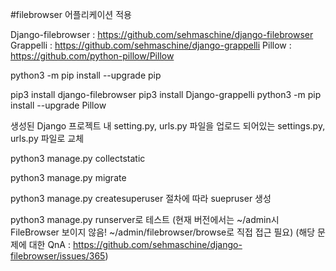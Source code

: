 #filebrowser 어플리케이션 적용

Django-filebrowser : https://github.com/sehmaschine/django-filebrowser
Grappelli : https://github.com/sehmaschine/django-grappelli
Pillow : https://github.com/python-pillow/Pillow

python3 -m pip install --upgrade pip

pip3 install django-filebrowser
pip3 install Django-grappelli
python3 -m pip install --upgrade Pillow

생성된 Django 프로젝트 내 setting.py, urls.py 파일을 업로드 되어있는 settings.py, urls.py 파일로 교체

python3 manage.py collectstatic

python3 manage.py migrate

python3 manage.py createsuperuser
절차에 따라 suepruser 생성

python3 manage.py runserver로 테스트
(현재 버전에서는 ~/admin시 FileBrowser 보이지 않음! ~/admin/filebrowser/browse로 직접 접근 필요)
(해당 문제에 대한 QnA : https://github.com/sehmaschine/django-filebrowser/issues/365)


